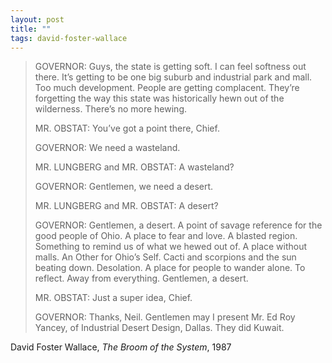 ```yaml
---
layout: post
title: ""
tags: david-foster-wallace
--- 
```


> GOVERNOR: Guys, the state is getting soft. I can feel softness out there. It’s getting to be one big suburb and industrial park and mall. Too much development. People are getting complacent. They’re forgetting the way this state was historically hewn out of the wilderness. There’s no more hewing. 
> 
> MR. OBSTAT: You’ve got a point there, Chief.
> 
> GOVERNOR: We need a wasteland.
> 
> MR. LUNGBERG and MR. OBSTAT: A wasteland?
> 
> GOVERNOR: Gentlemen, we need a desert.
> 
> MR. LUNGBERG and MR. OBSTAT: A desert?
> 
> GOVERNOR: Gentlemen, a desert. A point of savage reference for the good people of Ohio. A place to fear and love. A blasted region. Something to remind us of what we hewed out of. A place without malls. An Other for Ohio’s Self. Cacti and scorpions and the sun beating down. Desolation. A place for people to wander alone. To reflect. Away from everything. Gentlemen, a desert.
> 
> MR. OBSTAT: Just a super idea, Chief.
> 
> GOVERNOR: Thanks, Neil. Gentlemen may I present Mr. Ed Roy Yancey, of Industrial Desert Design, Dallas. They did Kuwait.

David Foster Wallace, _The Broom of the System_, 1987